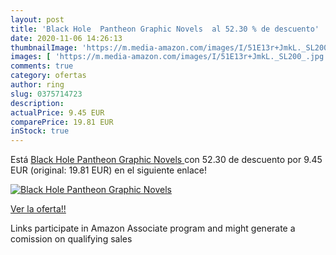 ```yaml
---
layout: post
title: 'Black Hole  Pantheon Graphic Novels  al 52.30 % de descuento'
date: 2020-11-06 14:26:13
thumbnailImage: 'https://m.media-amazon.com/images/I/51E13r+JmkL._SL200_.jpg'
images: [ 'https://m.media-amazon.com/images/I/51E13r+JmkL._SL200_.jpg' ]
comments: true
category: ofertas
author: ring
slug: 0375714723
description:
actualPrice: 9.45 EUR
comparePrice: 19.81 EUR
inStock: true
---
```


Está [Black Hole  Pantheon Graphic Novels ](https://www.amazon.es/dp/0375714723/?tag=tolees-21) con 52.30 de descuento por 9.45 EUR (original: 19.81 EUR) en el siguiente enlace!

[![Black Hole  Pantheon Graphic Novels ](https://m.media-amazon.com/images/I/51E13r+JmkL._SL200_.jpg)](https://www.amazon.es/dp/0375714723/?tag=tolees-21)

[Ver la oferta!!](https://www.amazon.es/dp/0375714723/?tag=tolees-21)

Links participate in Amazon Associate program and might generate a comission on qualifying sales


